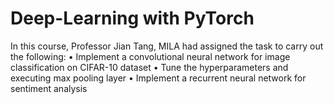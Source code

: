 # Deep-Learning with PyTorch
In this course, Professor Jian Tang, MILA had assigned the task to carry out the following:
•	Implement a convolutional neural network for image classification on CIFAR-10 dataset
•	Tune the hyperparameters and executing max pooling layer
•	Implement a recurrent neural network for sentiment analysis
